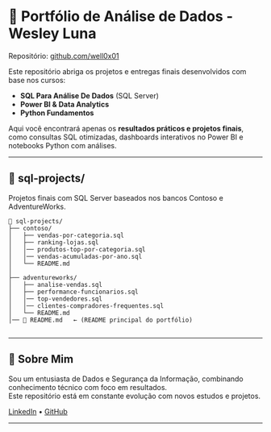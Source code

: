 # 📁 Portfólio de Análise de Dados - Wesley Luna

Repositório: [github.com/well0x01](https://github.com/well0x01)

Este repositório abriga os projetos e entregas finais desenvolvidos com base nos cursos:
- **SQL Para Análise De Dados** (SQL Server)
- **Power BI & Data Analytics**
- **Python Fundamentos**

Aqui você encontrará apenas os **resultados práticos e projetos finais**, como consultas SQL otimizadas, dashboards interativos no Power BI e notebooks Python com análises.

---

## 📂 sql-projects/
Projetos finais com SQL Server baseados nos bancos Contoso e AdventureWorks.

```
📁 sql-projects/     
├── contoso/    
│   ├── vendas-por-categoria.sql  
│   ├── ranking-lojas.sql  
│   │── produtos-top-por-categoria.sql
│   │── vendas-acumuladas-por-ano.sql
│   └── README.md  
│
├── adventureworks/  
│   ├── analise-vendas.sql  
│   ├── performance-funcionarios.sql  
│   │── top-vendedores.sql
│   │── clientes-compradores-frequentes.sql
│   └── README.md  
│── 📄 README.md   ← (README principal do portfólio)
  
```

---

## 📌 Sobre Mim

Sou um entusiasta de Dados e Segurança da Informação, combinando conhecimento técnico com foco em resultados.  
Este repositório está em constante evolução com novos estudos e projetos.

[LinkedIn](https://www.linkedin.com/in/well0x01) • [GitHub](https://github.com/well0x01)

---
